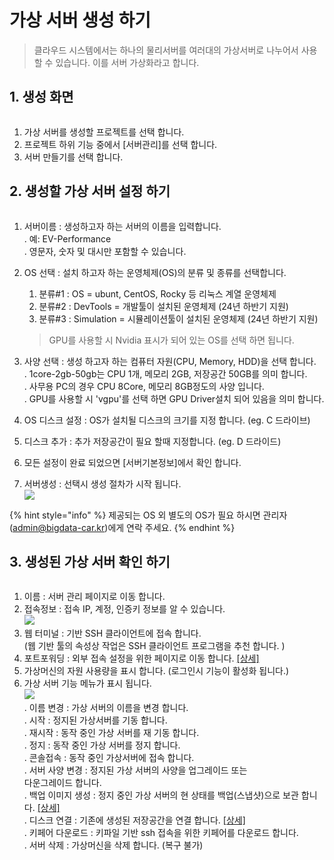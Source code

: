 # 가상 서버 생성 하기

> 클라우드 시스템에서는 하나의 물리서버를 여러대의 가상서버로 나누어서 사용 할 수 있습니다. 이를 서버 가상화라고 합니다.

## 1. 생성 화면&#x20;

<figure><img src="../../.gitbook/assets/image (42).png" alt=""><figcaption></figcaption></figure>

1. 가상 서버를 생성할 프로젝트를 선택 합니다.&#x20;
2. 프로젝트 하위 기능 중에서 \[서버관리]를 선택 합니다.&#x20;
3. 서버 만들기를 선택 합니다.&#x20;

## 2. 생성할 가상 서버 설정 하기&#x20;

<figure><img src="../../.gitbook/assets/image (43).png" alt=""><figcaption></figcaption></figure>

1. 서버이름 : 생성하고자 하는 서버의 이름을 입력합니다. \
   . 예: EV-Performance\
   . 영문자, 숫자 및 대시만 포함할 수 있습니다.
2.  OS 선택 : 설치 하고자 하는 운영체제(OS)의  분류  및  종류를  선택합니다.

    1. 분류#1  : OS = ubunt, CentOS, Rocky 등 리눅스 계열 운영체제
    2. 분류#2  : DevTools = 개발툴이 설치된 운영체제 (24년 하반기 지원)
    3. 분류#3   : Simulation = 시뮬레이션툴이 설치된 운영체제 (24년 하반기 지원)

    > GPU를 사용할 시 Nvidia 표시가 되어 있는 OS를 선택 하면 됩니다.&#x20;
3. 사양 선택 : 생성 하고자 하는 컴퓨터 자원(CPU, Memory, HDD)을 선택 합니다. \
   . 1core-2gb-50gb는 CPU 1개, 메모리 2GB, 저장공간 50GB를 의미 합니다. \
   . 사무용 PC의 경우 CPU 8Core, 메모리 8GB정도의 사양 입니다. \
   . GPU를 사용할 시 'vgpu'를 선택 하면 GPU Driver설치 되어 있음을 의미 합니다.&#x20;
4. OS 디스크 설정 : OS가 설치될 디스크의 크기를 지정 합니다. (eg. C 드라이브)
5. 디스크 추가 : 추가 저장공간이 필요 할때 지정합니다.   (eg. D 드라이드)
6. 모든 설정이 완료 되었으면 \[서버기본정보]에서 확인 합니다.&#x20;
7. 서버생성 : 선택시 생성 절차가 시작 됩니다.                   \
   ![](<../../.gitbook/assets/image (46).png>)

{% hint style="info" %}
제공되는 OS 외 별도의 OS가  필요 하시면 관리자(admin@bigdata-car.kr)에게 연락 주세요.&#x20;
{% endhint %}

## 3. 생성된 가상 서버 확인 하기&#x20;

<figure><img src="../../.gitbook/assets/image (47).png" alt=""><figcaption></figcaption></figure>

1. 이름 : 서버 관리 페이지로 이동 합니다.&#x20;
2. 접속정보 : 접속 IP, 계정, 인증키 정보를 알 수 있습니다. \
   ![](<../../.gitbook/assets/image (48).png>)
3. 웹 터미널 : 기반 SSH 클라이언트에 접속 합니다. \
   (웹 기반 툴의 속성상 작업은 SSH 클라이언트 프로그램을 추천 합니다. )
4. 포트포워딩 : 외부 접속 설정을 위한 페이지로 이동 합니다. [\[상세\]](undefined-9.md)
5. 가상머신의 자원 사용량을 표시 합니다. (로그인시 기능이 활성화 됩니다.)
6. 가상 서버 기능 메뉴가 표시 됩니다. \
   ![](<../../.gitbook/assets/image (49).png>)\
   . 이름 변경 : 가상 서버의 이름을 변경 합니다. \
   . 시작 : 정지된 가상서버를 기동 합니다. \
   . 재시작 : 동작 중인 가상 서버를 재 기동 합니다. \
   . 정지 : 동작 중인 가상 서버를 정지 합니다. \
   . 콘솔접속 : 동작 중인 가상서버에 접속 합니다. \
   . 서버 사양 변경 : 정지된 가상 서버의 사양을 업그레이드   또는\
   다운그레이드 합니다.  \
   . 백업 이미지 생성 : 정지 중인 가상 서버의 현 상태를 백업(스냅샷)으로 보관 합니다. [\[상세\]](undefined-8.md)\
   . 디스크 연결 : 기존에 생성된 저장공간을 연결 합니다. [\[상세\]](undefined-7.md)\
   . 키페어 다운로드 : 키파일 기반 ssh 접속을 위한 키페어를 다운로드 합니다. \
   . 서버 삭제 : 가상머신을 삭제 합니다. (복구 불가)
